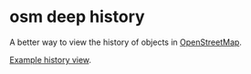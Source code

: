 # osm deep history

A better way to view the history of objects in [OpenStreetMap](http://www.openstreetmap.org/).

[Example history view](http://osmlab.github.io/osm-deep-history/#/way/222840805).
